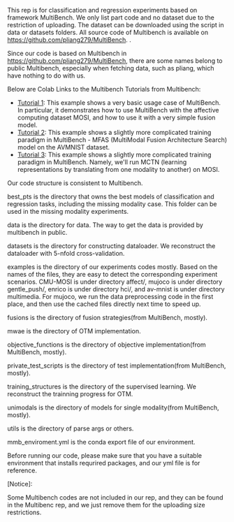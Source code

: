 This rep is for classification and regression experiments based on framework MultiBench. We only list part code and no dataset due to the restriction of uploading. The dataset can be downloaded using the script in data or datasets folders. All source code of Multibench is available on https://github.com/pliang279/MultiBench. .



Since our code is based on Multibench in https://github.com/pliang279/MultiBench, there are some names belong to public Multibench, especially when fetching data, such as pliang, which have nothing to do with us.


Below are Colab Links to the Multibench Tutorials from Multibench:

- [Tutorial 1](https://colab.research.google.com/github/pliang279/MultiBench/blob/main/examples/Multibench_Example_Usage_Colab.ipynb): This example shows a very basic usage case of MultiBench. In particular, it demonstrates how to use MultiBench with the affective computing dataset MOSI, and how to use it with a very simple fusion model.
- [Tutorial 2](https://colab.research.google.com/github/pliang279/MultiBench/blob/main/examples/Multibench_Example_Usage_On_Colab_Part_2_MFAS.ipynb): This example shows a slightly more complicated training paradigm in MultiBench - MFAS (MultiModal Fusion Architecture Search) model on the AVMNIST dataset.
- [Tutorial 3](https://colab.research.google.com/github/pliang279/MultiBench/blob/main/examples/Multibench_Example_Usage_On_Colab_Part_3_MCTN.ipynb): This example shows a slightly more complicated training paradigm in MultiBench. Namely, we'll run MCTN (learning representations by translating from one modality to another) on MOSI.


Our code structure is consistent to Multibench. 

<!-- directory description -->
best_pts is the directory that owns the best models of classification and regression tasks, including the missing modality case.  This folder can be used in the missing modality experiments. 

data is the directory for data. The way to get the data is provided by multibench in public. 

datasets is the directory for constructing dataloader. We reconstruct the dataloader with 5-nfold cross-validation. 

examples is the directory of our experiments codes mostly. Based on the names of the files, they are easy to detect  the corresponding experiment scenarios. CMU-MOSI is under directory affect/, mujoco is  under directory gentle_push/, enrico is  under directory hci/, and av-mnist is under directory multimedia. For mujoco, we run the data preprocessing code in the first place, and then use the cached files directly next time to speed up. 

fusions is  the directory of fusion strategies(from MultiBench, mostly).

mwae is  the directory of OTM implementation.

objective_functions is  the directory of objective implementation(from MultiBench, mostly). 

private_test_scripts is  the directory of test implementation(from MultiBench, mostly). 

training_structures is the directory of the supervised learning. We reconstruct the trainning progress for OTM.

unimodals is the directory of models for single modality(from MultiBench, mostly).

utils is the directory of parse args or others.


<!-- env -->
mmb_enviroment.yml is the conda export file of our environment.

Before running our code,  please make sure that you have a suitable environment that installs requrired packages, and our yml file is for reference.



[Notice]:

Some Multibench codes are not included in our rep, and they can be found in the Multibenc rep, and we just remove them for the uploading  size restrictions. 